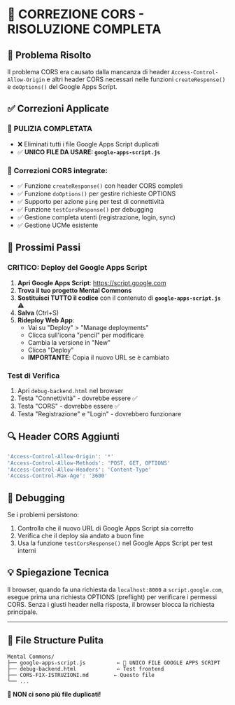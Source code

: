 # 🔧 CORREZIONE CORS - RISOLUZIONE COMPLETA

## 🎯 Problema Risolto
Il problema CORS era causato dalla mancanza di header `Access-Control-Allow-Origin` e altri header CORS necessari nelle funzioni `createResponse()` e `doOptions()` del Google Apps Script.

## ✅ Correzioni Applicate

### 🧹 **PULIZIA COMPLETATA** 
- ❌ Eliminati tutti i file Google Apps Script duplicati
- ✅ **UNICO FILE DA USARE: `google-apps-script.js`**

### 📝 **Correzioni CORS integrate:**
- ✅ Funzione `createResponse()` con header CORS completi
- ✅ Funzione `doOptions()` per gestire richieste OPTIONS
- ✅ Supporto per azione `ping` per test di connettività
- ✅ Funzione `testCorsResponse()` per debugging
- ✅ Gestione completa utenti (registrazione, login, sync)
- ✅ Gestione UCMe esistente

## 🚀 Prossimi Passi

### **CRITICO: Deploy del Google Apps Script**
1. **Apri Google Apps Script**: https://script.google.com
2. **Trova il tuo progetto Mental Commons**
3. **Sostituisci TUTTO il codice** con il contenuto di **`google-apps-script.js`** ⚠️
4. **Salva** (Ctrl+S)
5. **Rideploy Web App**:
   - Vai su "Deploy" > "Manage deployments"
   - Clicca sull'icona "pencil" per modificare
   - Cambia la versione in "New"
   - Clicca "Deploy"
   - **IMPORTANTE**: Copia il nuovo URL se è cambiato

### **Test di Verifica**
1. Apri `debug-backend.html` nel browser
2. Testa "Connettività" - dovrebbe essere ✅ 
3. Testa "CORS" - dovrebbe essere ✅
4. Testa "Registrazione" e "Login" - dovrebbero funzionare

## 🔍 Header CORS Aggiunti

```javascript
'Access-Control-Allow-Origin': '*'
'Access-Control-Allow-Methods': 'POST, GET, OPTIONS'
'Access-Control-Allow-Headers': 'Content-Type'
'Access-Control-Max-Age': '3600'
```

## 🧪 Debugging
Se i problemi persistono:
1. Controlla che il nuovo URL di Google Apps Script sia corretto
2. Verifica che il deploy sia andato a buon fine
3. Usa la funzione `testCorsResponse()` nel Google Apps Script per test interni

## 💡 Spiegazione Tecnica
Il browser, quando fa una richiesta da `localhost:8000` a `script.google.com`, esegue prima una richiesta OPTIONS (preflight) per verificare i permessi CORS. Senza i giusti header nella risposta, il browser blocca la richiesta principale.

---

## 📁 File Structure Pulita

```
Mental Commons/
├── google-apps-script.js          ← 🎯 UNICO FILE GOOGLE APPS SCRIPT
├── debug-backend.html             ← Test frontend
├── CORS-FIX-ISTRUZIONI.md        ← Questo file
└── ...
```

**🚫 NON ci sono più file duplicati!** 